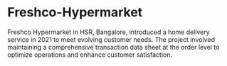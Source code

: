 # Freshco-Hypermarket
Freshco Hypermarket in HSR, Bangalore, introduced a home delivery service in 2021 to meet evolving customer needs. The project involved maintaining a comprehensive transaction data sheet at the order level to optimize operations and enhance customer satisfaction.
